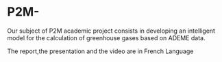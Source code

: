 # P2M-
Our subject of P2M  academic project consists in developing an intelligent model for the calculation of greenhouse gases based on ADEME data.

The report,the presentation and the video are in French Language
